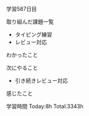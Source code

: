 学習587日目

取り組んだ課題一覧

- タイピング練習
- レビュー対応


わかったこと

次にやること

- 引き続きレビュー対応


感じたこと

学習時間 Today:8h Total:3343h